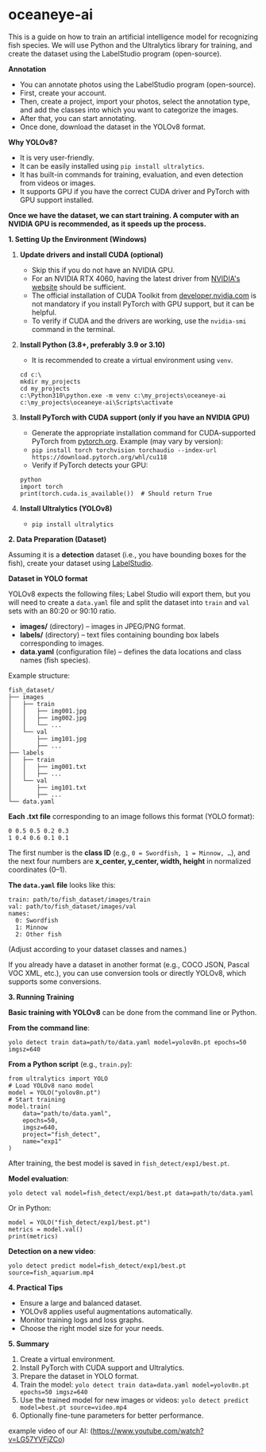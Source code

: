 # oceaneye-ai
This is a guide on how to train an artificial intelligence model for recognizing fish species. We will use Python and the Ultralytics library for training, and create the dataset using the LabelStudio program (open-source).

**Annotation**

- You can annotate photos using the LabelStudio program (open-source).
- First, create your account.
- Then, create a project, import your photos, select the annotation type, and add the classes into which you want to categorize the images.
- After that, you can start annotating.
- Once done, download the dataset in the YOLOv8 format.

**Why YOLOv8?**

- It is very user-friendly.
- It can be easily installed using `pip install ultralytics`.
- It has built-in commands for training, evaluation, and even detection from videos or images.
- It supports GPU if you have the correct CUDA driver and PyTorch with GPU support installed.

**Once we have the dataset, we can start training. A computer with an NVIDIA GPU is recommended, as it speeds up the process.**

**1. Setting Up the Environment (Windows)**
1. **Update drivers and install CUDA (optional)**
    - Skip this if you do not have an NVIDIA GPU.
    - For an NVIDIA RTX 4060, having the latest driver from [NVIDIA's website](https://www.nvidia.com/Download/index.aspx) should be sufficient.
    - The official installation of CUDA Toolkit from [developer.nvidia.com](https://developer.nvidia.com/cuda-toolkit) is not mandatory if you install PyTorch with GPU support, but it can be helpful.
    - To verify if CUDA and the drivers are working, use the `nvidia-smi` command in the terminal.

2. **Install Python (3.8+, preferably 3.9 or 3.10)**
    - It is recommended to create a virtual environment using `venv`.
    ```
    cd c:\
    mkdir my_projects
    cd my_projects
    c:\Python310\python.exe -m venv c:\my_projects\oceaneye-ai
    c:\my_projects\oceaneye-ai\Scripts\activate
    ```

3. **Install PyTorch with CUDA support (only if you have an NVIDIA GPU)**
    - Generate the appropriate installation command for CUDA-supported PyTorch from [pytorch.org](https://pytorch.org/get-started/locally/). Example (may vary by version):
    - ```pip install torch torchvision torchaudio --index-url https://download.pytorch.org/whl/cu118```
    - Verify if PyTorch detects your GPU:
    ```
    python
    import torch
    print(torch.cuda.is_available())  # Should return True
    ```

4. **Install Ultralytics (YOLOv8)**
    - ```pip install ultralytics```

**2. Data Preparation (Dataset)**

Assuming it is a **detection** dataset (i.e., you have bounding boxes for the fish), create your dataset using [LabelStudio](https://labelstud.io/).

**Dataset in YOLO format**

YOLOv8 expects the following files; Label Studio will export them, but you will need to create a `data.yaml` file and split the dataset into `train` and `val` sets with an 80:20 or 90:10 ratio.

- **images/** (directory) – images in JPEG/PNG format.
- **labels/** (directory) – text files containing bounding box labels corresponding to images.
- **data.yaml** (configuration file) – defines the data locations and class names (fish species).

Example structure:
```
fish_dataset/
├── images
│   ├── train
│   │   ├── img001.jpg
│   │   ├── img002.jpg
│   │   └── ...
│   └── val
│       ├── img101.jpg
│       ├── ...
├── labels
│   ├── train
│   │   ├── img001.txt
│   │   ├── ...
│   └── val
│       ├── img101.txt
│       ├── ...
└── data.yaml
```

**Each .txt file** corresponding to an image follows this format (YOLO format):
```
0 0.5 0.5 0.2 0.3
1 0.4 0.6 0.1 0.1
```
The first number is the **class ID** (e.g., `0 = Swordfish, 1 = Minnow, …`), and the next four numbers are **x_center, y_center, width, height** in normalized coordinates (0–1).

**The `data.yaml` file** looks like this:
```
train: path/to/fish_dataset/images/train
val: path/to/fish_dataset/images/val
names:
  0: Swordfish
  1: Minnow
  2: Other fish
```
(Adjust according to your dataset classes and names.)

If you already have a dataset in another format (e.g., COCO JSON, Pascal VOC XML, etc.), you can use conversion tools or directly YOLOv8, which supports some conversions.

**3. Running Training**

**Basic training with YOLOv8** can be done from the command line or Python.

**From the command line**:
```
yolo detect train data=path/to/data.yaml model=yolov8n.pt epochs=50 imgsz=640
```

**From a Python script** (e.g., `train.py`):
```
from ultralytics import YOLO
# Load YOLOv8 nano model
model = YOLO("yolov8n.pt")
# Start training
model.train(
    data="path/to/data.yaml",
    epochs=50,
    imgsz=640,
    project="fish_detect",
    name="exp1"
)
```

After training, the best model is saved in `fish_detect/exp1/best.pt`.

**Model evaluation**:
```
yolo detect val model=fish_detect/exp1/best.pt data=path/to/data.yaml
```

Or in Python:
```
model = YOLO("fish_detect/exp1/best.pt")
metrics = model.val()
print(metrics)
```

**Detection on a new video**:
```
yolo detect predict model=fish_detect/exp1/best.pt source=fish_aquarium.mp4
```

**4. Practical Tips**

- Ensure a large and balanced dataset.
- YOLOv8 applies useful augmentations automatically.
- Monitor training logs and loss graphs.
- Choose the right model size for your needs.

**5. Summary**
1. Create a virtual environment.
2. Install PyTorch with CUDA support and Ultralytics.
3. Prepare the dataset in YOLO format.
4. Train the model:
   ```yolo detect train data=data.yaml model=yolov8n.pt epochs=50 imgsz=640```
5. Use the trained model for new images or videos:
   ```yolo detect predict model=best.pt source=video.mp4```
6. Optionally fine-tune parameters for better performance.


example video of our AI: (https://www.youtube.com/watch?v=LG57YVFjZCo)
